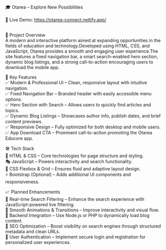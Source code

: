 🎓 Otarea – Explore New Possibilities<br><br>
🚀 Live Demo: https://otarea-connect.netlify.app/<br><br>

📌 Project Overview<br>
A modern and interactive platform aimed at expanding opportunities in the fields of education and technology.Developed using HTML, CSS, and JavaScript, Otarea provides a smooth and engaging user experience.The site features a fixed navigation bar, a smart search-enabled hero section, dynamic blog listings, and a strong call-to-action encouraging users to download the mobile app.<br>

🚀 Key Features<br>
✅ Modern & Professional UI – Clean, responsive layout with intuitive navigation.<br>
✅ Fixed Navigation Bar – Branded header with easily accessible menu options.<br>
✅ Hero Section with Search – Allows users to quickly find articles and topics.<br>
✅ Dynamic Blog Listings – Showcases author info, publish dates, and brief content previews.<br>
✅ Responsive Design – Fully optimized for both desktop and mobile users.<br>
✅ App Download CTA – Prominent call-to-action promoting the Otarea Educore app.<br>

🛠️ Tech Stack<br>
🎨 HTML & CSS – Core technologies for page structure and styling.<br>
🎭 JavaScript – Powers interactivity and search functionality.<br>
📌 CSS Flexbox & Grid – Ensures fluid and adaptive layout design.<br>
⚡ Bootstrap (Optional) – Adds additional UI components and responsiveness.<br>

📈 Planned Enhancements<br>
🔹 Real-time Search Filtering – Enhance the search experience with JavaScript-powered live filtering.<br>
🔹 Smooth Animations & Transitions – Improve interactivity and visual flow.<br>
🔹 Backend Integration – Use Node.js or PHP to dynamically load blog content.<br>
🔹 SEO Optimization – Boost visibility on search engines through structured metadata and clean URLs.<br>
🔹 User Authentication – Implement secure login and registration for personalized user experiences.<br>
